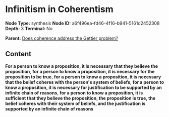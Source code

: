 # Infinitism in Coherentism

**Node Type:** synthesis
**Node ID:** a6f496ea-fd46-4f16-b941-5161d2452308
**Depth:** 3
**Terminal:** No

**Parent:** [Does coherence address the Gettier problem?](does-coherence-address-the-gettier-problem.md)

## Content

**For a person to know a proposition, it is necessary that they believe the proposition**, **for a person to know a proposition, it is necessary for the proposition to be true**, **for a person to know a proposition, it is necessary that the belief coheres with the person's system of beliefs**, **for a person to know a proposition, it is necessary for justification to be supported by an infinite chain of reasons**, **for a person to know a proposition, it is sufficient that they believe the proposition, the proposition is true, the belief coheres with their system of beliefs, and the justification is supported by an infinite chain of reasons**
